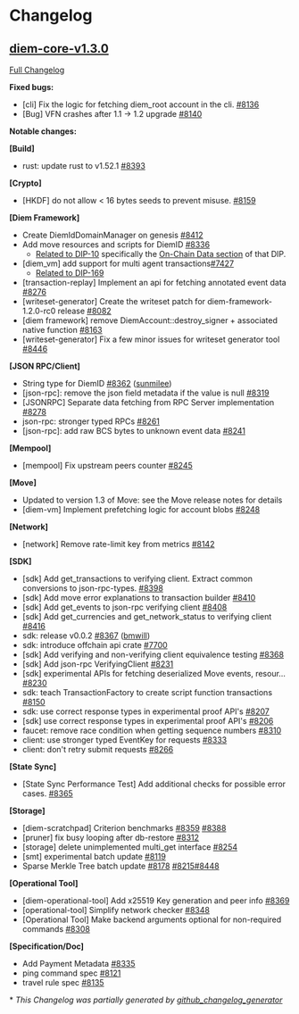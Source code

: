 # Changelog

## [diem-core-v1.3.0](https://github.com/diem/diem/tree/diem-core-v1.3.0)

[Full Changelog](https://github.com/diem/diem/compare/diem-core-v1.2.0...diem-core-v1.3.0)

**Fixed bugs:**

- \[cli\] Fix the logic for fetching diem_root account in the cli. [\#8136](https://github.com/diem/diem/pull/8136)
- \[Bug\] VFN crashes after 1.1 -\> 1.2 upgrade [\#8140](https://github.com/diem/diem/issues/8140)


**Notable changes:**

**[Build]**
- rust: update rust to v1.52.1 [\#8393](https://github.com/diem/diem/pull/8393)

**[Crypto]**
- \[HKDF\] do not allow \< 16 bytes seeds to prevent misuse. [\#8159](https://github.com/diem/diem/pull/8159)

**[Diem Framework]**
- Create DiemIdDomainManager on genesis [\#8412](https://github.com/diem/diem/pull/8412)
- Add move resources and scripts for DiemID [\#8336](https://github.com/diem/diem/pull/8336)
  - [Related to DIP-10](https://github.com/diem/dip/blob/main/dips/dip-10.md) specifically the [On-Chain Data section](https://github.com/diem/dip/blob/main/dips/dip-10.md#on-chain-data) of that DIP.
- \[diem_vm\] add support for multi agent transactions[\#7427](https://github.com/diem/diem/pull/7427)
   - [Related to DIP-169](https://github.com/diem/dip/blob/main/dips/dip-169.md)
- \[transaction-replay\] Implement an api for fetching annotated event data [\#8276](https://github.com/diem/diem/pull/8276)
- \[writeset-generator\] Create the writeset patch for diem-framework-1.2.0-rc0 release [\#8082](https://github.com/diem/diem/pull/8082)
- \[diem framework\] remove DiemAccount::destroy\_signer + associated native function [\#8163](https://github.com/diem/diem/pull/8163)
- \[writeset-generator\] Fix a few minor issues for writeset generator tool [\#8446](https://github.com/diem/diem/pull/8446)

**[JSON RPC/Client]**
- String type for DiemID [\#8362](https://github.com/diem/diem/pull/8362) ([sunmilee](https://github.com/sunmilee))
- \[json-rpc\]: remove the json field metadata if the value is null [\#8319](https://github.com/diem/diem/pull/8319)
- \[JSONRPC\] Separate data fetching from RPC Server implementation [\#8278](https://github.com/diem/diem/pull/8278)
- json-rpc: stronger typed RPCs [\#8261](https://github.com/diem/diem/pull/8261)
- \[json-rpc\]: add raw BCS bytes to unknown event data [\#8241](https://github.com/diem/diem/pull/8241)

**[Mempool]**
- \[mempool\] Fix upstream peers counter [\#8245](https://github.com/diem/diem/pull/8245)

**[Move]**

- Updated to version 1.3 of Move: see the Move release notes for details
- [diem-vm] Implement prefetching logic for account blobs [\#8248](https://github.com/diem/diem/pull/8248)

**[Network]**
- \[network\] Remove rate-limit key from metrics [\#8142](https://github.com/diem/diem/pull/8142)

**[SDK]**
- \[sdk\] Add get_transactions to verifying client. Extract common conversions to json-rpc-types. [\#8398](https://github.com/diem/diem/pull/8398)
- \[sdk\] Add move error explanations to transaction builder [\#8410](https://github.com/diem/diem/pull/8410)
- \[sdk\] Add get_events to json-rpc verifying client [\#8408](https://github.com/diem/diem/pull/8408)
- [sdk] Add get_currencies and get_network_status to verifying client [\#8416](https://github.com/diem/diem/pull/8416)
- sdk: release v0.0.2 [\#8367](https://github.com/diem/diem/pull/8367) ([bmwill](https://github.com/bmwill))
- sdk: introduce offchain api crate [\#7700](https://github.com/diem/diem/pull/7700)
- \[sdk\] Add verifying and non-verifying client equivalence testing [\#8368](https://github.com/diem/diem/pull/8368)
- \[sdk\] Add json-rpc VerifyingClient [\#8231](https://github.com/diem/diem/pull/8231)
- \[sdk\] experimental APIs for fetching deserialized Move events, resour… [\#8230](https://github.com/diem/diem/pull/8230)
- sdk: teach TransactionFactory to create script function transactions [\#8150](https://github.com/diem/diem/pull/8150)
- sdk: use correct response types in experimental proof API's [\#8207](https://github.com/diem/diem/pull/8207)
- \[sdk\] use correct response types in experimental proof API's [\#8206](https://github.com/diem/diem/pull/8206)
- faucet: remove race condition when getting sequence numbers [\#8310](https://github.com/diem/diem/pull/8310)
- client: use stronger typed EventKey for requests [\#8333](https://github.com/diem/diem/pull/8333)
- client: don't retry submit requests [\#8266](https://github.com/diem/diem/pull/8266)

**[State Sync]**
- \[State Sync Performance Test\] Add additional checks for possible error cases. [\#8365](https://github.com/diem/diem/pull/8365)

**[Storage]**
- \[diem-scratchpad\] Criterion benchmarks [\#8359](https://github.com/diem/diem/pull/8359) [\#8388](https://github.com/diem/diem/pull/8388)
- \[pruner\] fix busy looping after db-restore [\#8312](https://github.com/diem/diem/pull/8312)
- \[storage\] delete unimplemented multi\_get interface [\#8254](https://github.com/diem/diem/pull/8254)
- \[smt\] experimental batch update [\#8119](https://github.com/diem/diem/pull/8119)
- Sparse Merkle Tree batch update [\#8178](https://github.com/diem/diem/pull/8178) [\#8215](https://github.com/diem/diem/pull/8215)[\#8448](https://github.com/diem/diem/pull/8448)

**[Operational Tool]**
- \[diem-operational-tool\] Add x25519 Key generation and peer info [\#8369](https://github.com/diem/diem/pull/8369)
- \[operational-tool\] Simplify network checker [\#8348](https://github.com/diem/diem/pull/8348)
- \[Operational Tool\] Make backend arguments optional for non-required commands [\#8308](https://github.com/diem/diem/pull/8308)

**[Specification/Doc]**
- Add Payment Metadata [\#8335](https://github.com/diem/diem/pull/8335)
- ping command spec [\#8121](https://github.com/diem/diem/pull/8121)
- travel rule spec [\#8135](https://github.com/diem/diem/pull/8135)


\* *This Changelog was partially generated by [github_changelog_generator](https://github.com/github-changelog-generator/github-changelog-generator)*
